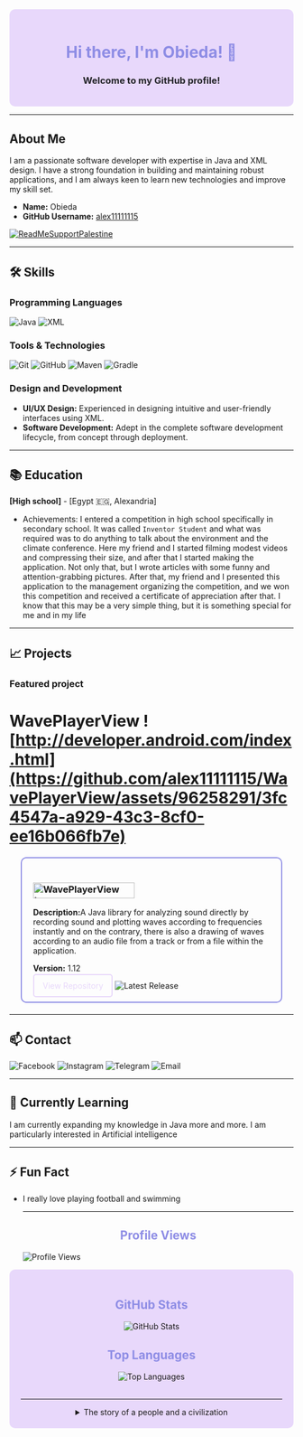 <div align="center" style="background-color: #E8D8FB; padding: 20px; border-radius: 10px;">
  <h1 style="color: #8E8DE5;">Hi there, I'm Obieda! 👋</h1>
  <h3 style="color: #222327;">Welcome to my GitHub profile!</h3>
</div>

---

## About Me

I am a passionate software developer with expertise in Java and XML design. I have a strong foundation in building and maintaining robust applications, and I am always keen to learn new technologies and improve my skill set.

- **Name:** Obieda
- **GitHub Username:** [alex11111115](https://github.com/alex11111115)

[![ReadMeSupportPalestine](https://raw.githubusercontent.com/Safouene1/support-palestine-banner/master/banner-support.svg)](https://techforpalestine.org/learn-more)

---

## 🛠️ Skills

### Programming Languages
  <img src="https://img.shields.io/badge/Java-80%25-8e8de5?style=flat&logo=java&logoColor=white" alt="Java">   <img src="https://img.shields.io/badge/XML-95%25-8e8de5?style=flat&logo=xml&logoColor=white" alt="XML">

### Tools & Technologies
<div>
  <img src="https://img.shields.io/badge/Version_Control-Git-orange?style=for-the-badge&logo=git&logoColor=white" alt="Git">
  <img src="https://img.shields.io/badge/Version_Control-GitHub-orange?style=for-the-badge&logo=github&logoColor=white" alt="GitHub">
  <img src="https://img.shields.io/badge/Build_Tool-Maven-blue?style=for-the-badge&logo=apache-maven&logoColor=white" alt="Maven">
  <img src="https://img.shields.io/badge/Build_Tool-Gradle-blue?style=for-the-badge&logo=gradle&logoColor=white" alt="Gradle">
</div>

### Design and Development
- **UI/UX Design:** Experienced in designing intuitive and user-friendly interfaces using XML.
- **Software Development:** Adept in the complete software development lifecycle, from concept through deployment.

---

## 📚 Education

**[High school]**   - [Egypt 🇪🇬, Alexandria]  

<!--- Relevant coursework: List relevant courses or projects.-->
- Achievements: I entered a competition in high school specifically in secondary school. It was called ` Inventor Student ` and what was required was to do anything to talk about the environment and the climate conference. Here my friend and I started filming modest videos and compressing their size, and after that I started making the application. Not only that, but I wrote articles with some funny and attention-grabbing pictures. After that, my friend and I presented this application to the management organizing the competition, and we won this competition and received a certificate of appreciation after that. I know that this may be a very simple thing, but it is something special for me and in my life

---

## 📈 Projects

### Featured project

# WavePlayerView ![http://developer.android.com/index.html](https://github.com/alex11111115/WavePlayerView/assets/96258291/3fc4547a-a929-43c3-8cf0-ee16b066fb7e)

<div style="border: 2px solid #8E8DE5; border-radius: 10px; padding: 20px; margin: 20px;">
  <h3 style="color: #8E8DE5;">
<a href="https://github.com/alex11111115/WavePlayerView">
  <img src="https://img.shields.io/badge/WavePlayerView-8E8DE5?style=flat&labelColor=E8D8FB&logo=data:image/svg+xml;base64,PHN2ZyB3aWR0aD0iMTAwIiBoZWlnaHQ9IjQwIiB2aWV3Qm94PSIwIDAgMTAwIDQwIiB4bWxucz0iaHR0cDovL3d3dy53My5vcmcvMjAwMC9zdmciPjxwb2x5bGluZSBwb2ludHM9IjAsMjAgMTAsMTAgMjAsMjAgMzAsMTAgNDAsMjAgNTAsMTAgNjAsMjAgNzAsMTAgODAsMjAgOTAsMTAgMTAwLDIwIiBzdHlsZT0iZmlsbDpub25lO3N0cm9rZTojOEU4REU1O3N0cm9rZS13aWR0aDoyIiAvPjxwb2x5bGluZSBwb2ludHM9IjAsMjUgMTAsMTUgMjAsMjUgMzAsMTUgNDAsMjUgNTAsMTUgNjAsMjUgNzAsMTUgODAsMjUgOTAsMTUgMTAwLDI1IiBzdHlsZT0iZmlsbDpub25lO3N0cm9rZTojOEU4REU1O3N0cm9rZS13aWR0aDoyIiAvPjwvc3ZnPg==" alt="WavePlayerView Logo" style="width: 180px; height: 28px; margin-right: 10px;">
  <span style="font-size: 12px; color: #8E8DE5;"></span>
</a>
</h3>
  <p><strong>Description:</strong>A Java library for analyzing sound directly by recording sound and plotting waves according to frequencies instantly and on the contrary, there is also a drawing of waves according to an audio file from a track or from a file within the application.</p>
  <p><strong>Version:</strong> 1.12</p>
  <a href="https://github.com/alex11111115/WavePlayerView" style="color: #E8D8FB; text-decoration: none; border: 2px solid #E8D8FB; padding: 10px 15px; border-radius: 5px;">View Repository</a>     <img src="https://img.shields.io/github/v/release/alex11111115/WavePlayerView?style=flat&color=8E8DE5" alt="Latest Release">
</div>

---

## 📫 Contact

<div>
  <a href="https://www.facebook.com/obeida.hussein.a/" style="text-decoration: none;">
    <img src="https://img.shields.io/badge/Facebook-1877F2?style=for-the-badge&logo=facebook&logoColor=white" alt="Facebook">
  </a>
  <a href="https://www.instagram.com/obeida.hussein.a/" style="text-decoration: none;">
    <img src="https://img.shields.io/badge/Instagram-E4405F?style=for-the-badge&logo=instagram&logoColor=white" alt="Instagram">
  </a>
  <a href="https://t.me/@obeida_hussein" style="text-decoration: none;">
    <img src="https://img.shields.io/badge/Telegram-2CA5E0?style=for-the-badge&logo=telegram&logoColor=white" alt="Telegram">
  </a>
  <a href="mailto:bodybody15151@gmail.com" style="text-decoration: none;">
    <img src="https://img.shields.io/badge/Email-D14836?style=for-the-badge&logo=gmail&logoColor=white" alt="Email">
  </a>
</div>

---

## 🌱 Currently Learning

I am currently expanding my knowledge in Java more and more. I am particularly interested in Artificial intelligence 

---


## ⚡ Fun Fact

- I really love playing football and swimming

  ---

  <h2 align="center" style="color: #8E8DE5;">Profile Views</h2>
  <img align="center" src="https://komarev.com/ghpvc/?username=alex11111115&style=flat&color=8E8DE5" alt="Profile Views">
</div>

<div align="center" style="background-color: #E8D8FB; padding: 20px; border-radius: 10px;">
  <h2 style="color: #8E8DE5;">GitHub Stats</h2>
  <img src="https://github-readme-stats.vercel.app/api?username=alex11111115&show_icons=true&theme=radical" alt="GitHub Stats">
  <br>
  <h2 style="color: #8E8DE5;">Top Languages</h2>
  <img src="https://github-readme-stats.vercel.app/api/top-langs/?username=alex11111115&layout=compact&theme=radical" alt="Top Languages">
  <br>
<br>

---

<details>
<summary>The story of a people and a civilization</summary>

~تاريخ فلسطين وحربها مع الكيان الصهيوني~

~قبل الاحتلال~
كانت *فلسطين* موطنًا لشعب *فلسطيني* متنوع وثري ثقافيًا لآلاف السنين. كان *الفلسطينيون* من خلفيات دينية ووثنية مختلفة، بما في ذلك *المسلمون* والمسيحيون واليهود والدروز. عاشوا بسلام ووئام نسبي لعدة قرون.

بدأ *اليهود الغربيون* في *ثمانينيات القرن التاسع عشر*، بتبني نظريات جديدة في استعمار الأراضي *الفلسطينية* تقوم على فكرة استبدال محاولات السيطرة المدنية أو السلمية بالسيطرة المسلحة.
وقد كان من أكبر المتبنين لهذه النظرية *الحركة الصهيونية العالمية* التي قالت: ` إن اليوم الذي نبني فيه كتيبة يهودية واحدة هو اليوم الذي ستقوم فيه دولتنا ` .

في أواسط 1880، قامت *الحركة الصهيونية* في *أوروبا* بتكوين مجموعة -*عشاق صهيون*- (المؤتمر الصهيوني الأول كان في بازل عام 1897). طالبت هذه الحركة *بإقامة دولة خاصة باليهود*، ورأى العديد من الصهاينة أن موقع هذه الدولة يجب أن يكون في مكان الدولة التاريخية اليهودية، المنطقة التي تعرف باسم *فلسطين*.
كانت *فلسطين* حينئذ جزءاً من الدولة العثمانية وتحظى بحكم محلي (ولاية)، وكانت المنطقة مأهولة *بالفلسطينيين* العرب بشكل رئيسي (ظل اليهود يشكلون نسبة أقل من 8% حتى عام 1920).

لاقى هذا المشروع *الصهيوني* غضباً شعبياً عم كل *فلسطين*، ورفضاً قاطعاً من كل الشخصيات السياسية آنذاك، كان من بينهم مفتي *القدس* أمين الحسيني وعز الدين القسام ولاحقاً عبد القادر الحسيني، وزعماء سياسيين ودينيين وعسكريين آخرين، وكانت هذه هي بدايات نشوء المقاومة الشعبية في فلسطين. فيما تباينت مواقف الشخصيات العربية والحكام العرب في تعاملهم مع هذا المشروع فمنهم من أيد *الفلسطينيين* في تحقيق مصيرهم ومنهم من التزم الصمت، ومنهم من مد يده لزعماء الحركة *الصهيونية* من أجل نيل رضى الحكومة *البريطانية*، مثل الأمير فيصل بن الحسين الذي التقى حاييم وايزمان رئيس *المنظمة الصهيونية العالمية*، وغيره.

أما بالنسبة *للدول الغربية* فقد رحبت بالمشروع *الصهيوني* في *فلسطين*، فتلقى المشروع دعماً مالياً وعسكرياً ولوجستياً من دول كبرى مثل *بريطانيا* و*الولايات المتحدة* و*فرنسا*. والتي رأت في كون الدولة *العبرية* التي يطمح *الصهاينة* لإنشائها في *فلسطين*، حماية لمصالحها في المنطقة.

*وعد بلفور*
لقد تبنت *إنجلترا* منذ بداية *القرن العشرين* سياسة إيجاد كيان *يهودي* سياسي في *فلسطين* قدروا أنه سيظل خاضعاً لنفوذهم ودائراً في فلكهم وبحاجة لحمايتهم ورعايتهم وسيكون في المستقبل مشغلة *للعرب* ينهك قواهم ويورثهم الهم الدائم يعرقل كل محاولة للوحدة فيما بينهم. وتوجت *بريطانيا* سياستها هذه بوعد بلفور الذي أطلقه وزير خارجيتها آنذاك.

كانت هناك مصالح مشتركة ذات بعد إستراتيجي، ففي الأساس كانت *بريطانيا* قلقة من هجرة *يهود روسيا* و*أوروبا الشرقية* الذين كانوا يتعرضون للاضطهاد. فوجدت أن لها مصلحة في توظيف هذه العملية في برنامج توسعها في *الشرق الأوسط*، فحولت قوافل المهاجرين إلى *فلسطين* بعد صدور الوعد، وقامت بتوفير الحماية لهم والمساعدة اللازمة. فما كان من وزير خارجية *إنجلترا* *آرثر جيمس بلفور* إلا أن أصدر وعداً باسم *ملك بريطانيا* لزعماء الحركة *الصهيونية* في 2 نوفمبر عام 1917 بتأسيس وطن قومي *لليهود* على أرض *فلسطين*.

لقي هذا الإعلان معارضة *العرب*، الذين خدعتهم *بريطانيا* عندما وعدتهم بالاستقلال إذا وقف *العرب* بجانبها ضد *العثمانيين*.

سيطر الجيش البريطاني في عام 1917 على فلسطين وشرق الأردن بمساعدة الثورة العربية بقيادة الشريف حسين (التي كانت تسعى إلى استقلال ووحدة *الولايات العربية* بناء على مراسلات *حسين-مكماهون*)، وتم تطبيق معاهدة *سايكس بيكو* وخضعت *الأردن* و*فلسطين* للانتداب *البريطاني*. وفي نفس العام، أرسل *آرثر جيمس بلفور*، وزير الخارجية *البريطاني* رسالة إلى *البارون ليونيب* و*ولتر دي روتشيلد*، يتعهد فيها بتأييد *بريطانيا* لإقامة وطن قومي *لليهود* في *فلسطين* مع ملاحظة أن لا يؤدي ذلك إلى المس بالحقوق المدنية والدينية لغير *اليهود* في *فلسطين*، وهو ما عرف فيما بعد بوعد *بلفور*.

~الثورة الفلسطينية الكبرى~
هي من أضخم الثورات الشعبية التي قام بها الشعب *الفلسطيني* ضد المستعمرين *الإنجليز* و*اليهود* المهاجرين إلى *فلسطين* في زمن *الانتداب البريطاني* على *فلسطين*، كثورة عام 1920، [1921] وثورة *البراق* عام 1929، وإضطرابات 1933. استمرت ثلاث سنين متواصلة ابتداءً من عام 1936 - 1939 اثر وفاة الشيخ *عز الدين القسام* على أيدي *الشرطة البريطانية* في *جنين*. أعلن بعدها الإضراب العام الذي ضم معظم المدن *العربية الفلسطينية*.

~قرار تقسيم فلسطين~

هو الاسم الذي أطلق على قرار قامت الجمعية العامة التابعة لهيئة *الأمم المتحدة* بالموافقة عليه في 29 نوفمبر 1947، وقضت بإنهاء الانتداب *البريطاني* على *فلسطين* وتقسيم أراضيه إلى 3 كيانات جديدة، أي تأسيس دولة *عربية* وأخرى *يهودية* على تراب *فلسطين* وأن تقع مدينتا *القدس* و*بيت لحم* في منطقة خاصة تحت *الوصاية الدولية*. كان هذا القرار المسمى رسميا بقرار الجمعية العامة رقم 181 من أول المحاولات لحل النزاع *العربي*/*اليهودي-الصهيوني* على أرض *فلسطين*.

تبادرت فكرة تقسيم *فلسطين* إلى دولتين *عربية* و*يهودية* مع تحديد منطقة دولية حول *القدس* في تقرير *لجنة بيل* من 1937 وتقرير *لجنة وودهد* من 1938، وصدر هذان التقريران عن لجنتين تم تعيينهما على يد *الحكومة البريطانية* لبحث *قضية فلسطين* إثر *الثورة الفلسطينية الكبرى* التي دارت بين السنوات 1933 و 1939.

بعد __الحرب العالمية الثانية__ وإقامة *هيئة الأمم المتحدة* بدلا *لعصبة الأمم*، طالبت *الأمم المتحدة* إعادة النظر في صكوك الانتداب التي منحتها عصبة *الأمم للإمبراطوريات الأوروبية*، واعتبرت حالة الانتداب *البريطاني* على *فلسطين* من أكثر القضايا تعقيدا وأهمية.

قامت الحركة *الصهيونية* خلال فترة *الانتداب البريطاني* على *فلسطين* وحتى بعد تأسيس *دولة فلسطين* بتنفيذ جملة من الأمور المخطط لها مسبقاً والتي كان الهدف منها ترحيل *الفلسطينيين* و*التطهير العرقي لفلسطين*، مثل استهداف قرى ومدن *فلسطينية* بهجمات *إرهابية* شنتها منظمات *الهاجاناه* و*الإرجون* و*الشتيرن* تم مناقشة هذه الأساليب المخطط لها مسبقاً من قبل عدة *مؤرخين تاريخيين* من أمثال *إيلان بابيه* و*بيني موريس* و*وليد خالدي*.

أدت هذه العمليات إلى استيلاء *اليهود* على ما يقارب 78% من مساحة *فلسطين التاريخية*، و*قتل* وتهجير 750 ألف إلى مليون *فلسطيني* قسريًا إلى دول الجوار وأجزاء أخرى من *فلسطين*. شكّل اللاجئون *الفلسطينيون* الذين خرجوا من المناطق التي قامت عليها *إسرائيل*، نواة جديدة *للقضية الفلسطينية*.

إذ نزح بين عام 1947 مرورًا بحرب 1948 حوالي 750000 *عربي فلسطيني* عن بلداتهم. بعد *نهاية الحرب* تقسمت منطقة الانتداب بين *إسرائيل* و*الأردن* و*مصر* حيث منحت *إسرائيل* الجنسية *الإسرائيلية* لمن بقي داخل حدودها فقط ورفضت عودة النازحين *العرب* من خارج هذه الحدود. أما *الأردن* فمنحت جنسيتها لسكان *الضفة الغربية* بما في ذلك اللاجئين إليها. أما سكان قطاع *غزة* واللاجئين إليها فبقوا دون مواطنة إذ رفضت *مصر* منحهم *الجنسية المصرية*. يشكل اللاجئون اليوم قرابة *نصف الشعب الفلسطيني* أي حوالي 6,4 مليون نسمة (2020).

~مجزرة دير ياسين~
دير ياسين قرية فلسطينية، تقع غربي القدس حدثت فيها مذبحة مروعة في 9 أبريل عام 1948 على يد العصابتين الصهيونيتين: *الإرجون* و*الشتيرن*. أي بعد أسبوعين من توقيع معاهدة سلام طلبها رؤساء المستوطنات اليهودية المجاورة ووافق عليها أهالي قرية دير ياسين. وراح ضحية هذه المذبحة أعداد كبيرة من السكان لهذه القرية من الأطفال، وكبار السن والنساء والشباب. عدد من ذهب ضحية هذه المذبحة مختلف عليه، إذ تذكر المصادر العربية والفلسطينية أن ما بين 250 إلى 360 ضحية تم قتلها، بينما تذكر المصادر الغربية أن العدد لم يتجاوز 107 قتلى.

كانت مذبحة دير ياسين عاملاً مهمّاً في الهجرة الفلسطينية إلى مناطق أُخرى من فلسطين والبلدان العربية المجاورة لما سببته المذبحة من حالة رعب عند المدنيين. وأضافت المذبحة حِقداً إضافياً على الحقد الموجود أصلاً بين العرب والإسرائيليين.

~الاحتلال~
بعد انتهاء الحرب العالمية الثانية عام 1945، تصاعدت حدّة هجمات العصابات الصهيونية على القوات البريطانية في فلسطين، مما حدا ببريطانيا إلى إحالة المشكلة الفلسطينية إلى الأمم المتحدة، وفي 28 ابريل بدأت جلسة الجمعية العامة التابعة للأمم المتحدة بخصوص قضية فلسطين، واختتمت أعمال الجلسات في 15 مايو 1947 بقرار تأليف (UNSCOP) لجنة الأمم المتحدة الخاصة بفلسطين، وهي لجنة مؤلفة من 11 عضوا، نشرت هذه اللجنة تقريرها في 8 سبتمبر الذي أيد معظم أفرادها حل التقسيم، بينما أوصى الأعضاء الباقون بحل فيدرالي، فرفضت الهيئة العربية العليا اقتراح التقسيم أما الوكالة اليهودية فأعلنت قبولها بالتقسيم، ووافق كل من الولايات الأمريكية المتحدة والاتحاد السوفييتي على التقسيم على التوالي، وأعلنت الحكومة البريطانية في 29 أكتوبر عن عزمها على مغادرة فلسطين في غضون ستة أشهر إذا لم يتم التوصل إلى حل يقبله العرب والصهيونيون.

وفي الفترة التي تلت ذلك، تصاعدت وتيرة العمليات العسكرية من جميع الأطراف، وكانت لدى الصهاينة خطط مدروسة قامت بتطبيقها وكانت تسيطر على كل منطقة تنسحب منها القوات البريطانية، في حين كان العرب في حالة تأزم عسكري بسبب التأخر في القيام بإجراءات فعالة لبناء قوة عربية نظامية تدافع عن فلسطين، ونجحت القوات الصهيونية باحتلال مساحات تفوق ما حصلت عليه في قرار التقسيم، وخرجت أعداد كبيرة من الفلسطينيين من مدنهم وقراهم بسبب المعارك أو بسبب الخوف من المذابح التي سمعوا بها.

وفي 13 مايو وجه حاييم وايزمان رسالة إلى الرئيس الأمريكي ترومان يطلب فيها منه الإيفاء بوعده الاعتراف بدولة يهودية، وأعلن عن قيام دولة إسرائيل في تل أبيب بتاريخ 14 مايو الساعة الرابعة بعد الظهر، وغادر المندوب السامي البريطاني مقره الرسمي في القدس متوجها إلى بريطانيا، وفي أول دقائق من 15 مايو انتهى الانتداب البريطاني على فلسطين وأصبح الإعلان عن قيام دولة إسرائيل نافذ المفعول، واعترفت الولايات الأمريكية المتحدة بدولة إسرائيل بعد ذلك بعشرة دقائق، ولكن القتال استمر ولكن هذه الآن أصبحت الحرب بين دولة إسرائيل والدول العربية المجاورة.

مع نهاية الحرب كانت إسرائيل قد أصبحت واقعا، وسيطرت على مساحات تفوق ما نص عليه قرار تقسيم فلسطين، واحتلت من فلسطين (حسب تقسيم الانتداب البريطاني) كامل السهل الساحلي باستثناء قطاع غزة الذي سيطر عليه المصريون، كما قامت على كامل النقب والجليل وشمال فلسطين، وأصبحت مناطق القدس الشرقية والضفة الغربية جزءا من المملكة الأردنية الهاشمية. وبدأ تاريخ جبهة أعرض من الصراع مع الدول العربية.

~حرب 1948 (النكبه)~
كانت القيادات الصهيونية قد شرعت في إعداد خطط عسكرية تفصيلية منذ مطلع عام 1945 توقعا للمواجهة المقبلة، وفي مايو 1946 رسمت الهاجاناه خطة سميت بخطة مايو 1946 فيما بعد، كانت السياسة العامة لهذه الخطة تقضي بما يسمى «الإجراءات المضادة».

حققت الجيوش العربية عند فلسطين دخولها بعد 15 مايو 1948 انتصارات معتبرة، حققت القوات المصرية نجاحات ملموسة في القطاع الجنوبي، كذلك القوات الأردنية والعراقية في جبهة القدس وشمال الضفة الغربية. أحدثت تلك العمليات حرجاً للقوات الصهيونية سرعان ما أزيلت آثاره بقرار مجلس الأمن في 22 مايو 1948 بوقف إطلاق النار مدة 36 ساعة، ورفضت الدول العربية ذلك القرار في حينه، فمارست الولايات المتحدة وبريطانيا ضغوطاً مشددة مصحوبة بتهديدات للحكومات العربية. وتقدم الوفد البريطاني في مجلس الأمن بطلب جديد لوقف القتال مدة أربعة أسابيع، وضبط تدفق المتطوعين والسلاح إلى فلسطين إبان تلك الفترة. وفي 2 يونيو أبلغت الدول العربية مجلس الأمن موافقتها على ذلك القرار، وتوقف القتال بالفعل في 11 يونيو وعرفت تلك الفترة بالهدنة الأولى.

إلا أن الإرادة المتزعزعة للحكام العرب في تلك الأيام وعدم التنسيق بين الجيوش العربية رغم تقديمها التضحيات، والدعم والتدريب الذي نالته العصابات الصهيونية على يد بريطانيا منذ الحرب العالمية الثانية، بالإضافة إلى تفوق الإسرائيليين بالعدد، كل هذا أدى إلى هزيمة الجيوش العربية وسقوط أكثر من 78% من أرض فلسطين بيد الدولة العبرية، أي أكثر من المساحة المخصصة لها في التقسيم عام 1947 حيث أعطى لليهود 55% من أرض فلسطين.

~هدنة 1949~
بعد الانتهاء من حرب 1948، تم التوقيع على اتفاقيات رودس التي فرضت الهدنة بين إسرائيل وكل من مصر وسوريا والأردن ولبنان. ووقعت كل دولة على الاتفاق بشكل منفصل، ماعدا العراق  وتم بموجب هذه الاتفاقيات رسم الخط الأخضر الذي تم تحديده رسميا كخط وقف إطلاق النار، ولكنه أصبح بالفعل حدودا بين دولة إسرائيل الحديثة آنذاك والدول العربية المجاورة. بقيت داخل الخط الأخضر، أي في إسرائيل، عدد من البلدات والمدن العربية الفلسطينية والمدن المختلطة التي يسكنها يهود وعرب. كذلك بقي داخل الخط الأخضر الجزء الغربي من مدينة القدس إذ مر الخط الأخضر وسط المدينة.

أدى رسم الخط الأخضر على أرض الواقع إلى تقسيم فلسطين إلى ثلاث أجزاء، إسرائيل (وهو الجزء الأكبر يشكل ما نسبته 78% من مساحة فلسطين) والضفة الغربية (التي ألحقت بالأردن لاحقا) وقطاع غزة (الذي ضمته مصر)، حيث يشكل الأخيران ما نسبته 22% من مساحة فلسطين التاريخية، قامت إسرائيل باحتلالهما لاحقا في عام 1967.

~حرب 1956~
يطلق عليها في العالم العربي (العدوان الثلاثي) وفي الإعلام الغربي (أزمة السويس) وفي الإعلام الإسرائيلي (حرب سيناء)، حرب وقعت أحداثها في مصر وقطاع غزة في 1956 وكانت الدول التي اعتدت عليها هي فرنسا وإسرائيل وبريطانيا على أثر قيام جمال عبد الناصر بتأميم قناة السويس. تعرف أيضا هذه الحرب بحرب 1956. دام احتلال إسرائيل لقطاع غزة فيها عدة أشهر استمر حتى 1957.

~حرب 1967~
في 13 نوفمبر/تشرين الثاني 1966 قامت إسرائيل بإغارة عسكرية على قرية السموع الأردنية بحجة تدمير قواعد الفلسطينيين، ومع بداية عام 1967 وجهت إسرائيل الاتهام لسوريا بتشجيع أعمال الفدائيين داخل فلسطين، وحدث اشتباك بين الطيران الإسرائيلي والسوري في 7 أبريل/نيسان 1967، أعلنت بعده إسرائيل في 12 مايو/أيار 1967 أنها ستشن حرباً على سوريا لإسقاط نظام الحكم وقامت باستدعاء الجزء الأكبر من قواتها الاحتياطية.

الأمر الذي دفع مصر إلى اتخاذ إجراءات استثنائية لارتباطها مع سوريا باتفاقية دفاع مشترك، فتم إعلان حالة الطوارئ القصوى وإعلان التعبئة العامة بالقوات المسلحة المصرية، وبدأت القيادة المصرية حشد قواتها في سيناء استعداداً لتنفيذ خطة القاهر الدفاعية.

طلبت مصر في 16 مايو/أيار 1967 سحب قوات الطوارئ الدولية الموجودة على الحدود الشرقية، وأعلن الرئيس جمال عبد الناصر في 23 مايو/أيار 1967 قراره بإغلاق مضايق تيران (خليج العقبة) أمام الملاحة الإسرائيلية، تذرعت إسرائيل بأزمة غلق المضايق وأعلنت في 29 مايو/أيار أن التدخل في حرية الملاحة في خليج العقبة يعتبر عدواناً ضد إسرائيل وأعلنت تعبئة الاحتياطي ورفعت درجة استعداد الجيش الإسرائيلي.

خلال تلك الفترة كان قد مضى على خوض القوات المسلحة المصرية لمعاركها بحرب اليمن خمس سنوات والتي شاركت بعملياتها ثلث القوات البرية بدعم من القوات الجوية والبحرية مما ترتب عليه خسائر متزايدة في الأفراد والمعدات وانخفاض مستوى التدريب والحالة الفنية للأسلحة مما أثر على الكفاءة القتالية للقوات، وذلك في وقت عانى فيه الجيش المصري من تشتت في القيادة وتوزيع المهام، وسوء التنسيق بين الأفرع المختلفة والإدارات وأحادية اتخاذ القرار. في 5 يونيو/حزيران 1967 شنت إسرائيل هجومها ضد القوات المصرية في سيناء، وضد القوات الأردنية للاستيلاء على الضفة الغربية، وضد القوات السورية للاستيلاء على هضبة الجولان، وكان رأس حربة هذا الهجوم سلاح الطيران الإسرائيلي المتفوق على الطيران العربي في ذلك الوقت كماً ونوعاً، فقامت بقصف المطارات المصرية لمنع أي طلعات جوية مصرية. أعقب ذلك اجتياح بري لسيناء وقطاع غزة من قبل الجيش الإسرائيلي. وعلى الجبهة الأردنية وجهت الطائرات الإسرائيلية ضربتها ضد القوات الجوية الأردنية ومطاراتها واجتاحت برياً الضفة الغربية والقدس الشرقية.

وبنفس الأسلوب أجهض الطيران الإسرائيلي الطلعات الجوية السورية واحتلت هضبة الجولان.

واصلت السلطات الإسرائيلية سياسة التمييز والقمع ضد الفلسطينيين في الأراضي المحتلة. كما بدأت في بناء المستوطنات الإسرائيلية في الضفة الغربية وقطاع غزة، والتي تعتبر غير قانونية بموجب القانون الدولي.

عانى الفلسطينيون في الأراضي المحتلة من انتهاكات جسيمة لحقوق الإنسان، بما في ذلك الاعتقال التعسفي والتعذيب والقتل خارج نطاق القضاء. كما واجهوا قيودًا صارمة على حريتهم في التنقل والتعبير والتجمع.

~حرب الاستنزاف~
حرب الاستنزاف هي حرب استمرت ثلاث سنوات ونصف السنة، شنتها القوات المصرية على القوات الإسرائيلية في سيناء عقب هزيمة حرب 1967.

قامت الحرب على أساس استنزاف قدرات الجيش الإسرائيلي وليس على أساس المواجهة المباشرة ومنعه من الوصول إلى غرب القناة.

تضمنت الحرب ثلاث مراحل رئيسية هي مرحلة الصمود، ثم مرحلة المواجهة والدفاع، وأخيرا مرحلة الردع والحسم. نجحت مصر خلال تلك الفترة في استكمال بناء منظومة الدفاع الجوى المصري، وتحريك حائط صواريخ الدفاع الجوى إلى قرب حافة الضفة الغربية للقناة، وتنفيذ عدة عمليات لعبور الشاطئ الشرقي للقناة داخل عمق سيناء، كما أعادت بناء قواتها الجوية، وأعادت تنظيم وتدريب القوات المسلحة.

خلال عمليات تلك الفترة استشهد الفريق عبد المنعم رياض رئيس أركان حرب القوات المصرية وهو على الخطوط الأمامية للجبهة في موقع المعدية رقم 6 بمنطقة الإسماعيلية أثناء معارك المدفعية يوم 9 مارس/آذار 1969.


~مبادرة روجرز~
في 5 يونيو/حزيران 1970 قدمت الولايات المتحدة الأمريكية مبادرةً عن طريق وزير خارجيتها وليام روجرز لإيقاف النيران لمدة 90 يوماً بين مصر وإسرائيل وأن يدخل الطرفان في مفاوضات جديدة لتنفيذ القرار 242.

استجاب الطرفان لإيقاف النيران في 8 أغسطس/آب 1970 إلا أن إسرائيل لم تفِ بالشق الثاني، وتم تمديد وقف إطلاق النار لثلاثة أشهر أخرى تنتهي في 4 فبراير/شباط 1971 ثم مددت لشهر واحد ينتهي في 7 مارس/آذار 1971، وبعدها أعلنت مصر رفضها تمديد وقف إطلاق النار مرة أخرى مع استمرار حالة اللاسلم واللاحرب.

وفي هذه الفترة أيضًا نشطت أعمال المقاومة الفلسطينية في الداخل والخارج مما زاد من الآمال العربية في الخلاص.

~التخطيط لحرب اكتوبر 1973~

*قررت مصر وسوريا التخطيط والتجهيز لاسترجاع حقوقهما وأراضيهما المحتلة بالقوة للأسباب التالية:*
التعنت الإسرائيلي في حل الأزمة وإرجاع الأراضي المغتصبة بالطرق السلمية.

رفض إسرائيل لمبادرة روجرزفي عام 1970 المقدمة من الولايات المتحدة الأمريكية.

المماطلة في تنفيذ قرار مجلس الأمن 242.

قرر الرئيس السادات استخدام القوة في استرداد الأراضي المحتلة، بالرغم من عدم وجود أي خطة لاستخدام القوة في عهد الرئيس جمال عبد الناصر.

اعتمد السادات في خطته على المخابرات العامة المصرية والمخابرات السورية في التخطيط للحرب وخداع أجهزة الأمن والاستخبارات الإسرائيلية، والهجوم بشكل مفاجئ على إسرائيل من قبل مصر وسوريا،.

حيث اتفقتا على هجوم موحد مفاجئ في يوم عيد الغفران اليهودي؛ حيث هاجمت القوات السورية القوات الإسرائيلية في مرتفعات الجولان، كما هاجم الجيش المصري قواتها الممتدة على طول قناة السويس وفي عمق شبه جزيرة سيناء.

~حرب اكتوبر 1973~
جاء الهجوم في 6 أكتوبر 1973، وقد حدد الجيشان المصري والسوري موعد الهجوم في الساعة الثانية بعد الظهر.

وافق يوم حرب أكتوبر في تلك السنة عيد الغفران اليهودي، ونظرًا لأهمية هذا العيد اليهودي تتعطل أغلبية الخدمات الجماهيرية الإسرائيلية بما في ذلك وسائل الإعلام ووسائل النقل الجوي والبحري.

كما وافق هذا التاريخ العاشر من رمضان، حيث يصوم المسلمون ومن وجهة نظر الإسرائيليين هو وقت غير مناسب للهجوم والحرب.

**الهجوم السوري**
بدأت القوات السورية الهجوم وانطلقت قذائف المدافع في الجولان في الوقت المحدد، واندفعت الآلاف من القوات البرية السورية إلى داخل مرتفعات الجولان تساندها قوة كبيرة من الدبابات على الجبهة السورية، وفي نفس الوقت كان طيران سلاح الجو السوري يقصف المواقع الإسرائيلية، وقد تمكن الجيش السوري من تحرير مدينة القنيطرة الرئيسية وجبل الشيخ في معارك كبدت القوات السورية فيها الإسرائيليين خسائر فادحة لم يعتادوا عليها خلال حروبهم السابقة مع المسلمين.

**الهجوم المصري في حرب أكتوبر**
بدأت الحرب في مصر في الساعة الثانية بعد الظهر بأول ضربة جوية من سلاح الجو المصري باتجاه الجيش الإسرائيلي، وقد نفذت 220 طائرة حربية مصرية الضربة الجوية على الأهداف الإسرائيلية شرقي القناة، عبرت الطائرات على ارتفاعات منخفضة للغاية؛ لتفادي الرادارات الإسرائيلية، وقد استهدفت المطارات ومراكز القيادة ومحطات الرادار والإعاقة الإلكترونية وبطاريات الدفاع الجوي وتجمعات الأفراد والمدرعات والدبابات والمدفعية والنقاط الحصينة في خط بارليف ومصافي النفط ومخازن الذخيرة، وقد حققت 95٪ من أهدافها الموضوعة

بعد عبور الطائرات المصرية بخمس دقائق بدأتِ المدفعية المصرية قصف التحصينات والأهداف الإسرائيلية الواقعة شرق القناة بشكلٍ مكثف؛ تحضيرًا وتأمينًا لعبور الجنود المشاة. وبدأ المهندسون في تعطيل الأنابيب التي تنقل السائل المشتعل المستخدم في إشعال سطح مياه القناة، في الوقت نفسه فتح ثغرات في الساتر الترابى باستخدام خراطيم مياه شديدة الدفع.

في تمام الساعة 20:30 اكتمل بناء أول جسرٍ ثقيلٍ، وفي تمام الساعة 22:30 اكتمل بناء سبع جسورٍ أخرى وبدأت الدبابات والأسلحة الثقيلة تتدفق نحو الشرق مستخدمةً الجسورَ السبعَ وإحدى وثلاثين معدية.

في تمام 18:30 بدأت مشاة في عبور القناة بعبور ألف ضابط وثلاثين ألف جندي من خمس فرق مشاه عبروا القناة، حتى عبر القناة 8,000 من الجنود المصريين، ثم توالت موجتا العبور الثانية والثالثة ليصل عدد القوات المصرية على الضفة الشرقية بحلول الليل إلى 60,000 جندي.

**نهاية حرب اكتوبر**
في يوم 24 من أكتوبر صدر قرار بوقف إطلاق النار، طبقًا لقرار مجلس الأمن رقم 339، كما أصدر مجلس الأمن قراره رقم 340 الذي قضى بإنشاء قوة طوارئ دولية لمراقبة تنفيذ وقف إطلاق النار، إلا أن القوات الإسرائيلية استمرت في عملياتها خلال أيام 25 و26 و27 أكتوبر/تشرين الأول ولم يتوقفِ القتال فعليًا حتى يوم 28 أكتوبر حين تقرر عقد مباحثات الكيلو 101 بين الطرفين برعاية الولايات المتحدة الأمريكية.

انتهت الحرب رسميًا بالتوقيع على اتفاقية فك الاشتباك في 31 مايو 1974 حيث وافقت إسرائيل على إعادة مدينة القنيطرة لسوريا وضفة قناة السويس الشرقية لمصر مقابل إبعاد القوات المصرية والسورية من خط الهدنة وتأسيس قوة خاصة للأمم المتحدة لمراقبة تحقيق الاتفاقية.

وببداية الحرب وحتى انتهائها قدمت القوات المسلحة المصرية أعظم صور البسالة والإقدام في معارك متتالية خاضتها ضد إسرائيل بدأتها بعبور القنال وهدم الأسطورة الكاذبة التي روج لها الجيش الإسرائيلي وهو خط بارليف مرورًا بمعارك ضارية في منطقة شرق القناة، وفي مدينتي السويس والإسماعيلية غرب القناة.

توالت المفاوضات بين الطرفين التي باءت بالفشل، حتى جاءت معاهدة السلام بعد سنوات 1979، ورجوع الأراضي المصرية إليها عام 1982 إلا منطقة طابا التي رجعت بالكامل إلى السيادة المصرية في عام 1989.

~انتفاضة الحجارة 1987~
ساهمت منظمة التحرير الفلسطينية مع غيرها من فصائل المقاومة الأخرى في انتفاضة 1987 التي أعادت القضية الفلسطينية إلى الأجندة العالمية من جديد بعد سنوات من الإهمال السياسي. وكان من أهم نتائج هذه الانتفاضة إضافة إلى الخسائر المادية التي ألحقتها بإسرائيل أن أزالت الخوف من صدور الشباب الفلسطيني وأعادت خيار المقاومة المسلحة إلى صدارة الحلول المطروحة لحل المشكلة الفلسطينية.

إرهاصات تلك الانتفاضة كانت كثيرة ومتراكمة، لكن شرارة الانطلاق كانت في 8 ديسمبر 1987 حينما أقدمت آلية عسكرية إسرائيلية على دهس مجموعة من العمال الفلسطينيين أمام حاجر بيت حانون (إيرز) بصورة متعمدة، فاستشهد اثر هذا الحادث 5 وأصيب 7، جميعهم من مخيم جباليا للاجئين (أكثر مخيمات غزة ازدحاما بالسكان)، فكانت ثورة الغضب التي سرعان ما انتشرت في جميع أنحاء قطاع غزة، خصوصا في اليوم التالي، عقب تشييع جثامين الشهداء، وما هي إلا ساعات حتى امتدت الشرارة إلى مدن ومخيمات الضفة الغربية، فخرجت المظاهرات الغاضبة من كل مكان، وسط ذهول وصدمة سيطرت على إسرائيل، فاضطر رئيس وزرائها في ذلك الحين إسحاق شامير لقطع زيارة خارجية كان يقوم بها، لكي يقف على حقيقة ما يجري، والتطور الكبير الذي لم يكن في الحسبان.

ورغم أن الثورة التي أشعلها الفلسطينيين كانت شعبية، ولم يُستخدم فيها السلاح، إلا أن الجيش الإسرائيلي تعامل معها بكل قسوة، وأصدر قادته الأوامر بوقفها بكل الطرق الممكنة، فبدأت الطائرات بإلقاء القنابل الدخانية والمسيلة للدموع لتفريق عشرات الآلاف من المتظاهرين، فيما أطلق الجنود العنان لرشاشاتهم التي حصدت الكثير وأوقعت العشرات بين قتيل وجريح في الأيام الأولى من تلك الهبّة التي حملت فيما بعد اسم «انتفاضة».

ومن ضمن الصور التي غيرت صورة الفلسطينيين في الوعي الإنساني وجعلت قضيتهم بالفعل على رأس القضايا السياسية والأخلاقية، الصور التي التقطت في الأسابيع الأولى من الانتفاضة. والسبب الجوهري في بقاء وتأثير هذه الصورة هو أنها أعادت تركيب وبناء المفاهيم حول المقاومة الفلسطينية. فعلى عكس الخمسينيات والستينات والسبعينات من القرن الفائت، والتي كانت المقاومة الفلسطينية فيها مرتبطة بالخطف والتفجيرات والعمليات المسلحة، كانت الانتفاضة الأولى حركة مقاومة يقودها أطفال المدارس والشباب بالحجارة. وبدون دعم أو تحريض إقليمي أو دولي، وبدون حافز أو محرك غير الحرية من الاحتلال. ويظهر الشباب في الصورة وهم يواجهون القوات الإسرائيلية في أرض معركة مكشوفة، من دون الاحتماء بالشوارع الجانبية وليس معهم أي شيء سوى حجارة الشارع والعلم الفلسطيني.

استمرت انتفاضة الحجارة عدة سنوات، حيث أن بداية تلك الانتفاضة لم يقررها أحد، لكن نهايتها كانت بقرار سياسي، إذ أصبح 13 سبتمبر 1993 آخر أيامها، حينما وقعت اتفاقية إعلان المبادئ في العاصمة النرويجية أوسلو بين منظمة التحرير الفلسطينية والدولة العبرية أو مايطلق عليه اتفاق أوسلو، وعادت بعدها طلائع القوات الفلسطينية إلى غزة والضفة الغربية. وبدأت مرحلة جديدة في تاريخ الشعب الفلسطيني، مرحلة أخذ فيه الصراع منحى جديدا، لكن الثورات لم تتوقف، فشهد العام 1996 ما سمي بـ«هبّة النفق» اثر إقدام السلطات الإسرائيلية على فتح نفق أسفل المسجد الأقصى، قبل أن تندلع بعد ذلك بأربع سنوات انتفاضة أخرى أطلق عليها انتفاضة الأقصى.

~مناشدة الدول للتدخل~
لقد ناشد الفلسطينيون المجتمع الدولي مرارًا وتكرارًا التدخل لوقف انتهاكات إسرائيل لحقوق الإنسان وإنهاء احتلالها للأراضي الفلسطينية. ومع ذلك، لم يتم اتخاذ أي إجراء ملموس حتى الآن لمعالجة هذه الأزمة الإنسانية.

في عام 2020، أصدرت محكمة العدل الدولية رأيًا استشاريًا خلص إلى أن الاحتلال الإسرائيلي للأراضي الفلسطينية غير قانوني. ودعت المحكمة إسرائيل إلى إنهاء احتلالها وإزالة المستوطنات الإسرائيلية. ومع ذلك، تجاهلت إسرائيل هذا الرأي الاستشاري وواصلت احتلالها للأراضي الفلسطينية.

~انتفاضة الأقصى 2000~
اندلعت انتفاضة الأقصى في سبتمبر 2000 عقب الزيارة التي قام بها أرييل شارون المتورط في مجازر عدة بحق الشعب الفلسطيني من أشهرها مجزرة صبرا وشاتيلا 1982. وشاركت مختلف فصائل المقاومة الفلسطينية في هذه الانتفاضة وكبدت إسرائيل خسائر بشرية ومادية موجعة. واتهمت الحكومة الإسرائيلية أحد فصائل المنظمة (حركة فتح) وكتائب شهداء الأقصى التابعة لها بالإرهاب كما وصفتها الإدارة الأميركية بالشيء نفسه ووضعتها على قائمة المنظمات الإرهابية المطلوب محاربتها وتفكيكها، الأمر الذي وضع المنظمة نفسها بين مطرقة الضربات الإسرائيلية وسندان الضغوط الأميركية.

~معركة جنين 2002~
هي اسم يطلق على عملية التوغل التي قام بها الجيش الإسرائيلي في مخيم جنين (ضمن حملة اجتياح شاملة للضفة الغربية) في الفترة من 3 إلى 12 أبريل 2002 واستمرت نحو 10 أيام، قالت إسرائيل بأنها بهدف القضاء على المجموعات الفلسطينية المسلحة في المخيم. الاجتياح أعقب عملية تفجير في فندق في مدينة نتانيا. دارت معارك شرسة خلال الاجتياح. أدى الاجتياح إلى وقوع 52 قتيلاً فلسطينياً (بينهم 22 من المدنيين بحسب منظمة مراقبة حقوق الإنسان). اعترف الجانب الإسرائيلي بمقتل 23 من جنوده.

~مجزرة غزة 2008~
هي عملية تشنها قوات الاحتلال الإسرائيلي على قطاع غزة منذ يوم 27 ديسمبر 2008م كما تقول ردا على إطلاق صواريخ «قسام» على يد عناصر من منظمتي حماس والجهاد الإسلامي الفلسطينيتين. تعدّ هذه العملية أكبر مذبحة يتم ارتكابها من قبل الجيش الإسرائيلي ضد الفلسطينيين منذ حرب 67، بدأت هذه العملية يوم السبت الموافق 27 ديسمبر 2008 في ساعة الذروة وبلغ عدد الضحايا من الفلسطينيين خلال 22 يوماً 1305 قتيل وأكثر من 5400 جريح من بينهم ما نسبته 46% من الأطفال والنساء.

~الجرائم التي تفعلها إسرائيل في حق الشعب الفلسطيني~
ارتكبت إسرائيل العديد من الجرائم في حق الشعب الفلسطيني، بما في ذلك:

* عمليات القتل خارج نطاق القضاء والاعتقالات التعسفية والتعذيب.
* الاستيلاء على الأراضي الفلسطينية وبناء المستوطنات الإسرائيلية.
* هدم المنازل الفلسطينية وتهجير سكانها.
* حرمان الفلسطينيين من حقوقهم السياسية والمدنية الأساسية.
* فرض قيود صارمة على حرية الفلسطينيين في التنقل والتعبير والتجمع.

~القوانين الدولية التي اخترقتها إسرائيل~
اخترقت إسرائيل العديد من القوانين الدولية في احتلالها للأراضي الفلسطينية، بما في ذلك:

* ميثاق الأمم المتحدة، الذي يحظر استخدام القوة أو التهديد باستخدام القوة ضد سلامة أراضي أو الاستقلال السياسي لأي دولة.
* اتفاقية جنيف الرابعة، التي تحظر النقل الجماعي أو الفردي للأشخاص المحميين من الأراضي المحتلة إلى أراضي قوة الاحتلال.
* العهد الدولي الخاص بالحقوق المدنية والسياسية، الذي يضمن الحق في الحياة والحرية والأمن الشخصي وحرية التنقل والتعبير والتجمع.

~عدم محاسبة إسرائيل~

لم تتم محاسبة إسرائيل على انتهاكاتها لحقوق الإنسان وجرائم الحرب التي ارتكبتها بحق الشعب الفلسطيني. وذلك بسبب الدعم السياسي والعسكري الذي تتلقاه إسرائيل من الولايات المتحدة ودول غربية أخرى، و ضعف المجتمع الدولي في التعامل مع القضية الفلسطينية، و الانقسام الفلسطيني الداخلي.

كما أن إسرائيل تتمتع بمكانة خاصة داخل الأمم المتحدة، والتي تمنع من اتخاذ أي إجراءات ضدها. وهذا يمنح إسرائيل حصانة فعالة من العقاب، ويسمح لها بمواصلة انتهاكاتها لحقوق الإنسان دون خوف من العواقب.

~مناشدة الدول للتدخل لوقف الكيان الصهيوني~

ندعو جميع الدول إلى التدخل لوقف الكيان الصهيوني عن جرائمه بحق الشعب الفلسطيني. ويمكن للدول اتخاذ العديد من الإجراءات لوقف هذه الجرائم، منها:

* فرض عقوبات اقتصادية على إسرائيل.
* سحب الاستثمارات من الشركات الإسرائيلية.
* مقاطعة المنتجات الإسرائيلية.
* دعم القضية الفلسطينية في المحافل الدولية.
* الضغط على إسرائيل لوقف الاستيطان ورفع الحصار عن قطاع غزة.

</details>
